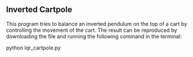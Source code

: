 ## Inverted Cartpole

This program tries to balance an inverted pendulum on the top of a cart by controlling the movement of the cart. The result can be reproduced by downloading the file and running the following command in the terminal:

  python lqr_cartpole.py

